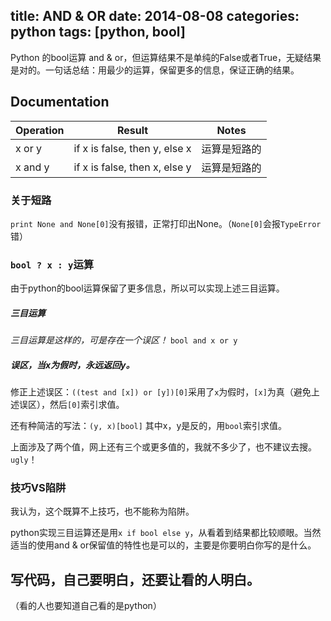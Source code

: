 title: AND & OR
date: 2014-08-08
categories: python
tags: [python, bool]
---
Python 的bool运算 and & or，但运算结果不是单纯的False或者True，无疑结果是对的。一句话总结：用最少的运算，保留更多的信息，保证正确的结果。

## Documentation
| Operation | Result | Notes |
| --- | --- | --- |
| x or y | if x is false, then y, else x | 运算是短路的 |
| x and y | if x is false, then x, else y | 运算是短路的 |

### 关于短路
`print None and None[0]`没有报错，正常打印出None。（`None[0]`会报`TypeError`错）

### `bool ? x : y`运算
由于python的bool运算保留了更多信息，所以可以实现上述三目运算。

##### 三目运算
*三目运算是这样的，可是存在一个误区！*
`bool and x or y`

##### 误区，当x为假时，永远返回y。
修正上述误区：`((test and [x]) or [y])[0]`采用了`x`为假时，`[x]`为真（避免上述误区），然后`[0]`索引求值。

还有种简洁的写法：`(y, x)[bool]` 其中x，y是反的，用`bool`索引求值。

上面涉及了两个值，网上还有三个或更多值的，我就不多少了，也不建议去搜。`ugly`！

### 技巧VS陷阱
我认为，这个既算不上技巧，也不能称为陷阱。

python实现三目运算还是用`x if bool else y`，从看着到结果都比较顺眼。当然适当的使用and & or保留值的特性也是可以的，主要是你要明白你写的是什么。

## 写代码，自己要明白，还要让看的人明白。
（看的人也要知道自己看的是python）


